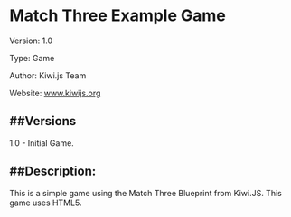 Match Three Example Game
==========================
Version: 1.0

Type: Game

Author: Kiwi.js Team

Website: www.kiwijs.org


##Versions
----------------------------------------------------------------------------------------

1.0 - Initial Game. 
    

##Description:
----------------------------------------------------------------------------------------
This is a simple game using the Match Three Blueprint from Kiwi.JS. This game uses HTML5.